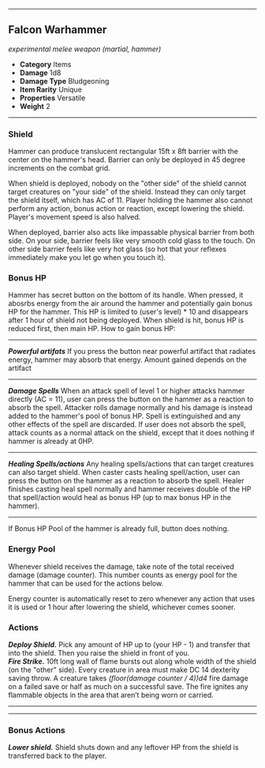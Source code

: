 ___
## Falcon Warhammer
*experimental melee weapon (martial, hammer)*
- **Category** Items
- **Damage** 1d8
- **Damage Type** Bludgeoning
- **Item Rarity** Unique
- **Properties** Versatile
- **Weight** 2
___
### Shield
Hammer can produce translucent rectangular 15ft x 8ft barrier with the center on the hammer's head. Barrier can only be deployed in 45 degree increments on the combat grid.

When shield is deployed, nobody on the "other side" of the shield cannot target creatures on "your side" of the shield. Instead they can only target the shield itself, which has AC of 11. Player holding the hammer also cannot perform any action, bonus action or reaction, except lowering the shield. Player's movement speed is also halved.

When deployed, barrier also acts like impassable physical barrier from both side. On your side, barrier feels like very smooth cold glass to the touch. On other side barrier feels like very hot glass (so hot that your reflexes immediately make you let go when you touch it).

### Bonus HP
Hammer has secret button on the bottom of its handle. When pressed, it abosrbs energy from the air around the hammer and potentially gain bonus HP for the hammer. This HP is limited to (user's level) * 10 and disappears after 1 hour of shield not being deployed. When shield is hit, bonus HP is reduced first, then main HP. How to gain bonus HP:
___
***Powerful artifats*** If you press the button near powerful artifact that radiates energy, hammer may absorb that energy. Amount gained depends on the artifact
___
***Damage Spells*** When an attack spell of level 1 or higher attacks hammer directly (AC = 11), user can press the button on the hammer as a reaction to absorb the spell. Attacker rolls damage normally and his damage is instead added to the hammer's pool of bonus HP. Spell is extinguished and any other effects of the spell are discarded. If user does not absorb the spell, attack counts as a normal attack on the shield, except that it does nothing if hammer is already at 0HP.
___
***Healing Spells/actions*** Any healing spells/actions that can target creatures can also target shield. When caster casts healing spell/action, user can press the button on the hammer as a reaction to absorb the spell. Healer finishes casting heal spell normally and hammer receives double of the HP that spell/action would heal as bonus HP (up to max bonus HP in the hammer).
___
If Bonus HP Pool of the hammer is already full, button does nothing.
### Energy Pool

Whenever shield receives the damage, take note of the total received damage (damage counter). This number counts as energy pool for the hammer that can be used for the actions below.

Energy counter is automatically reset to zero whenever any action that uses it is used or 1 hour after lowering the shield, whichever comes sooner.

### Actions
***Deploy Shield.*** Pick any amount of HP up to (your HP - 1) and transfer that into the shield. Then you raise the shield in front of you.   
***Fire Strike.*** 10ft long wall of flame bursts out along whole width of the shield (on the "other" side). Every creature in area must make DC 14 dexterity saving throw. A creature takes *(floor(damage counter / 4))d4* fire damage on a failed save or half as much on a successful save. The fire ignites any flammable objects in the area that aren’t being worn or carried.
___
___
### Bonus Actions
***Lower shield.*** Shield shuts down and any leftover HP from the shield is transferred back to the player.